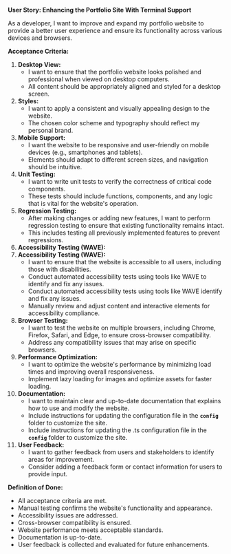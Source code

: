 **User Story: Enhancing the Portfolio Site With Terminal Support**

As a developer, I want to improve and expand my portfolio website to provide a better user experience and ensure its functionality across various devices and browsers.

**Acceptance Criteria:**

1. **Desktop View:**
    - I want to ensure that the portfolio website looks polished and professional when viewed on desktop computers.
    - All content should be appropriately aligned and styled for a desktop screen.
2. **Styles:**
    - I want to apply a consistent and visually appealing design to the website.
    - The chosen color scheme and typography should reflect my personal brand.
3. **Mobile Support:**
    - I want the website to be responsive and user-friendly on mobile devices (e.g., smartphones and tablets).
    - Elements should adapt to different screen sizes, and navigation should be intuitive.
4. **Unit Testing:**
    - I want to write unit tests to verify the correctness of critical code components.
    - These tests should include functions, components, and any logic that is vital for the website's operation.
5. **Regression Testing:**
    - After making changes or adding new features, I want to perform regression testing to ensure that existing functionality remains intact.
    - This includes testing all previously implemented features to prevent regressions.
6. **Accessibility Testing (WAVE):**
6. **Accessibility Testing (WAVE):**
    - I want to ensure that the website is accessible to all users, including those with disabilities.
    - Conduct automated accessibility tests using tools like WAVE to identify and fix any issues.
    - Conduct automated accessibility tests using tools like WAVE identify and fix any issues.
    - Manually review and adjust content and interactive elements for accessibility compliance.
7. **Browser Testing:**
    - I want to test the website on multiple browsers, including Chrome, Firefox, Safari, and Edge, to ensure cross-browser compatibility.
    - Address any compatibility issues that may arise on specific browsers.
8. **Performance Optimization:**
    - I want to optimize the website's performance by minimizing load times and improving overall responsiveness.
    - Implement lazy loading for images and optimize assets for faster loading.
9. **Documentation:**
    - I want to maintain clear and up-to-date documentation that explains how to use and modify the website.
    - Include instructions for updating the configuration file in the **`config`** folder to customize the site.
    - Include instructions for updating the .ts configuration file in the **`config`** folder to customize the site.
10. **User Feedback:**
    - I want to gather feedback from users and stakeholders to identify areas for improvement.
    - Consider adding a feedback form or contact information for users to provide input.

**Definition of Done:**

- All acceptance criteria are met.
- Manual testing confirms the website's functionality and appearance.
- Accessibility issues are addressed.
- Cross-browser compatibility is ensured.
- Website performance meets acceptable standards.
- Documentation is up-to-date.
- User feedback is collected and evaluated for future enhancements.